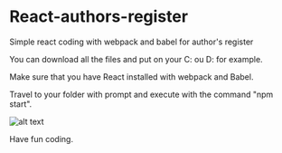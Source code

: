 # React-authors-register
Simple react coding with webpack and babel for author's register

You can download all the files and put on your C: ou D: for example.

Make sure that you have React installed with webpack and Babel.

Travel to your folder with prompt and execute with the command "npm start".

![alt text](https://raw.githubusercontent.com/john.klaumann/react-authors-register/master/path/to/react.png)

Have fun coding.

